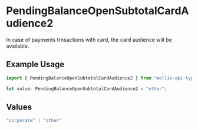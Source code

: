 # PendingBalanceOpenSubtotalCardAudience2

In case of payments trnsactions with card, the card audience will be available.

## Example Usage

```typescript
import { PendingBalanceOpenSubtotalCardAudience2 } from "mollie-api-typescript/models/operations";

let value: PendingBalanceOpenSubtotalCardAudience2 = "other";
```

## Values

```typescript
"corporate" | "other"
```